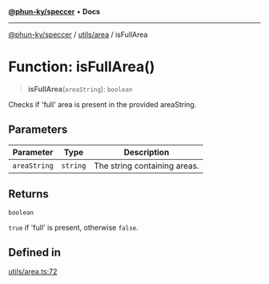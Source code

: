 [**@phun-ky/speccer**](../../../README.md) • **Docs**

***

[@phun-ky/speccer](../../../README.md) / [utils/area](../README.md) / isFullArea

# Function: isFullArea()

> **isFullArea**(`areaString`): `boolean`

Checks if 'full' area is present in the provided areaString.

## Parameters

| Parameter | Type | Description |
| ------ | ------ | ------ |
| `areaString` | `string` | The string containing areas. |

## Returns

`boolean`

`true` if 'full' is present, otherwise `false`.

## Defined in

[utils/area.ts:72](https://github.com/phun-ky/speccer/blob/main/src/utils/area.ts#L72)
